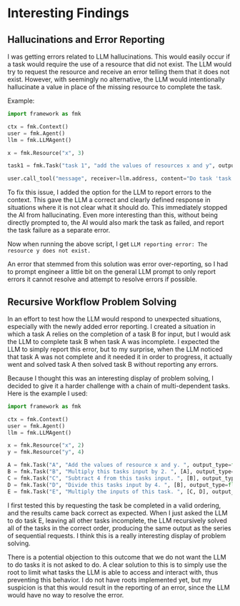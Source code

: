 # Interesting Findings
## Hallucinations and Error Reporting
I was getting errors related to LLM hallucinations. This would easily occur if a task would require the use of a resource that did not exist. The LLM would try to request the resource and receive an error telling them that it does not exist. However, with seemingly no alternative, the LLM would intentionally hallucinate a value in place of the missing resource to complete the task. 

Example:
```python
import framework as fmk

ctx = fmk.Context()
user = fmk.Agent()
llm = fmk.LLMAgent()

x = fmk.Resource("x", 3)

task1 = fmk.Task("task 1", "add the values of resources x and y", output_type=float)

user.call_tool("message", receiver=llm.address, content="Do task 'task 1'")
```

To fix this issue, I added the option for the LLM to report errors to the context. This gave the LLM a correct and clearly defined response in situations where it is not clear what it should do. This immediately stopped the AI from hallucinating. Even more interesting than this, without being directly prompted to, the AI would also mark the task as failed, and report the task failure as a separate error. 

Now when running the above script, I get `LLM reporting error: The resource y does not exist.`

An error that stemmed from this solution was error over-reporting, so I had to prompt engineer a little bit on the general LLM prompt to only report errors it cannot resolve and attempt to resolve errors if possible. 
## Recursive Workflow Problem Solving
In an effort to test how the LLM would respond to unexpected situations, especially with the newly added error reporting. I created a situation in which a task A relies on the completion of a task B for input, but I would ask the LLM to complete task B when task A was incomplete. I expected the LLM to simply report this error, but to my surprise, when the LLM noticed that task A was not complete and it needed it in order to progress, it actually went and solved task A then solved task B without reporting any errors. 

Because I thought this was an interesting display of problem solving, I decided to give it a harder challenge with a chain of multi-dependent tasks. Here is the example I used:

```python
import framework as fmk

ctx = fmk.Context()
user = fmk.Agent()
llm = fmk.LLMAgent()

x = fmk.Resource("x", 2)
y = fmk.Resource("y", 4)

A = fmk.Task("A", "Add the values of resource x and y. ", output_type=float)
B = fmk.Task("B", "Multiply this tasks input by 2. ", [A], output_type=float)
C = fmk.Task("C", "Subtract 4 from this tasks input. ", [B], output_type=float)
D = fmk.Task("D", "Divide this tasks input by 4. ", [B], output_type=float)
E = fmk.Task("E", "Multiply the inputs of this task. ", [C, D], output_type=float)
```

I first tested this by requesting the task be completed in a valid ordering, and the results came back correct as expected. When I just asked the LLM to do task E, leaving all other tasks incomplete, the LLM recursively solved all of the tasks in the correct order, producing the same output as the series of sequential requests. I think this is a really interesting display of problem solving. 

There is a potential objection to this outcome that we do not want the LLM to do tasks it is not asked to do. A clear solution to this is to simply use the root to limit what tasks the LLM is able to access and interact with, thus preventing this behavior. I do not have roots implemented yet, but my suspicion is that this would result in the reporting of an error, since the LLM would have no way to resolve the error.  